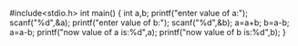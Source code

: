 #include<stdio.h>
int main()
{
int a,b;
printf("enter value of a:");
scanf("%d",&a);
printf("enter value of b:");
scanf("%d",&b);
a=a+b;
b=a-b;
a=a-b;
printf("now value of a is:%d",a);
printf("now value of b is:%d",b);
}
